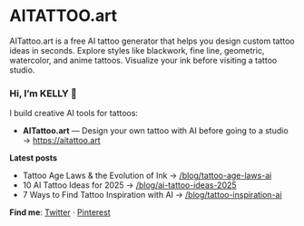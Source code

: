 # AITATTOO.art
AITattoo.art is a free AI tattoo generator that helps you design custom tattoo ideas in seconds. Explore styles like blackwork, fine line, geometric, watercolor, and anime tattoos. Visualize your ink before visiting a tattoo studio.
### Hi, I’m KELLY 👋

I build creative AI tools for tattoos:

- **AITattoo.art** — Design your own tattoo with AI before going to a studio → https://aitattoo.art  


**Latest posts**
- Tattoo Age Laws & the Evolution of Ink → [/blog/tattoo-age-laws-ai](https://aitattoo.art/blog/tattoo-age-laws-and-the-evolution-of-ink-from-ancient-traditions-to-ai-tattoo-creation)
- 10 AI Tattoo Ideas for 2025 → [/blog/ai-tattoo-ideas-2025](https://aitattoo.art/blog/tattoo-art-styles-and-trends-in-2025)
- 7 Ways to Find Tattoo Inspiration with AI → [/blog/tattoo-inspiration-ai](https://aitattoo.art/blog/7-best-ways-to-find-tattoo-inspiration--and-create-your-own-design-with-ai)

**Find me**: [Twitter](https://x.com/AITattooArt) · [Pinterest]([YOUR_PINTEREST_URL](https://pin.it/6NdatdNmR))
